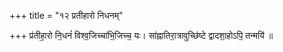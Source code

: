 +++
title = "१२ प्रतीहारो निधनम्"

+++
प्र॑तीहा॒रो नि॒धनं॑ विश्व॒जिच्चा॑भि॒जिच्च॒ यः। सा॑ह्नातिरा॒त्रावुच्छि॑ष्टे द्वादशा॒होऽपि॒ तन्मयि॑ ॥